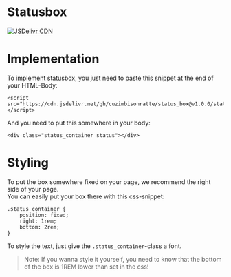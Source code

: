 # Statusbox
[![JSDelivr CDN](https://data.jsdelivr.com/v1/package/gh/cuzimbisonratte/status_box/badge?style=rounded)](https://www.jsdelivr.com/package/gh/cuzimbisonratte/status_box)

# Implementation
To implement statusbox, you just need to paste this snippet at the end of your HTML-Body:  
```
<script src="https://cdn.jsdelivr.net/gh/cuzimbisonratte/status_box@v1.0.0/statusbox.js"></script>
```  
And you need to put this somewhere in your body:   
```
<div class="status_container status"></div>
```

# Styling
To put the box somewhere fixed on your page, we recommend the right side of your page.  
You can easily put your box there with this css-snippet: 
```
.status_container {
    position: fixed;
    right: 1rem;
    bottom: 2rem;
}
```
To style the text, just give the `.status_container`-class a font.
> Note: If you wanna style it yourself, you need to know that the bottom of the box is 1REM lower than set in the css!  
